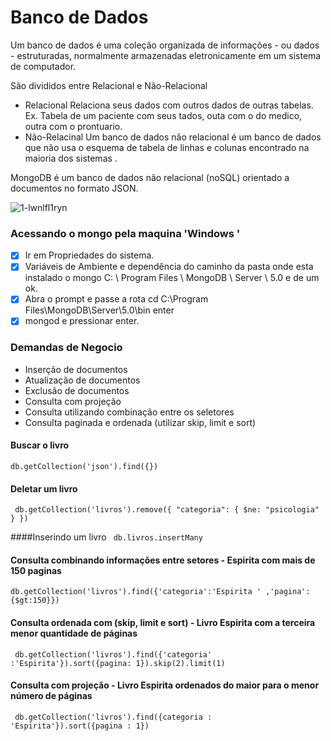 # Banco de Dados
Um banco de dados é uma coleção organizada de informações - ou dados - estruturadas, normalmente armazenadas eletronicamente em um sistema de computador. 

São divididos entre Relacional e Não-Relacional
- Relacional
Relaciona seus dados com outros dados de outras tabelas. Ex. Tabela de um paciente com seus tados, outa com o do medico, outra com o prontuario.
- Não-Relacinal
Um banco de dados não relacional é um banco de dados que não usa o esquema de tabela de linhas e colunas encontrado na maioria dos sistemas .

MongoDB é um banco de dados não relacional (noSQL) orientado a documentos no formato JSON.


![1-lwnlfl1ryn](https://user-images.githubusercontent.com/63822305/127707640-18f61f5e-4f21-4018-b9a7-cbb8ec4b0928.png)


### Acessando o mongo pela maquina 'Windows '

- [x] Ir em Propriedades do sistema.
- [x] Variáveis ​​de Ambiente e dependência do caminho da pasta onde esta instalado o mongo C: \ Program Files \ MongoDB \ Server \ 5.0 e de um ok.
- [x] Abra o prompt e passe a rota  cd C:\Program Files\MongoDB\Server\5.0\bin  enter 
- [x] mongod e pressionar enter.

### Demandas de Negocio

- Inserção de documentos
-  Atualização de documentos
- Exclusão de documentos
- Consulta com projeção
-  Consulta utilizando combinação entre os seletores
-  Consulta paginada e ordenada (utilizar skip, limit e sort)


#### Buscar o livro
```db.getCollection('json').find({})```

#### Deletar um livro
``` db.getCollection('livros').remove({ "categoria": { $ne: "psicologia" } })```

####Inserindo um livro
```  db.livros.insertMany ```

####  Consulta combinando informações entre setores -  Espirita com mais de 150 paginas
```db.getCollection('livros').find({'categoria':'Espirita ' ,'pagina':{$gt:150}}) ```

####  Consulta ordenada com (skip, limit e sort) - Livro Espirita com a terceira menor quantidade de páginas
``` db.getCollection('livros').find({'categoria' :'Espirita'}).sort({pagina: 1}).skip(2).limit(1)```

####  Consulta com projeção - Livro Espirita ordenados do maior para o menor número de páginas
``` db.getCollection('livros').find({categoria : 'Espirita'}).sort({pagina : 1})```
